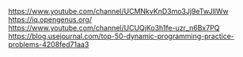 https://www.youtube.com/channel/UCMNkvKnD3mo3Jj9eTwJllWw
https://iq.opengenus.org/
https://www.youtube.com/channel/UCUQjKo3h1fe-uzr_n6Bx7PQ
https://blog.usejournal.com/top-50-dynamic-programming-practice-problems-4208fed71aa3